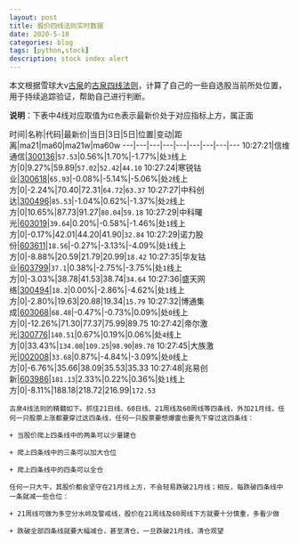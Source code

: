 ```yaml
---
layout: post
title: 股价四线法则实时数据
date: 2020-5-10
categories: blog
tags: [python,stock]
description: stock index alert
---
```



本文根据雪球大v[古泉](https://xueqiu.com/u/7148646888)的[古泉四线法则](https://xueqiu.com/7148646888/130498192)，计算了自己的一些自选股当前所处位置，用于持续追踪验证，帮助自己进行判断。

**说明**：下表中4线对应取值为`红色`表示最新价处于对应指标上方，属正面

时间|名称|代码|最新价|当日|3日|5日|位置|变动|距离|ma21|ma60|ma21w|ma60w
---|---|---|---|---|---|---|---|---
10:27:21|信维通信|[300136](https://xueqiu.com/S/SZ300136)|`57.53`|0.56%|1.70%|-1.77%|处`3`线上方|0|9.27%|59.89|`57.02`|`52.42`|`44.10`
10:27:24|寒锐钴业|[300618](https://xueqiu.com/S/SZ300618)|`65.93`|-0.08%|-5.14%|-5.06%|处`2`线上方|0|-2.24%|70.40|72.31|`64.72`|`63.37`
10:27:27|中科创达|[300496](https://xueqiu.com/S/SZ300496)|`85.53`|-1.04%|0.62%|-1.37%|处`2`线上方|0|10.65%|87.73|91.27|`80.04`|`59.18`
10:27:29|中科曙光|[603019](https://xueqiu.com/S/SH603019)|`39.64`|0.20%|-0.58%|-1.46%|处`1`线上方|0|-0.17%|42.01|44.20|41.90|`32.84`
10:27:29|诺力股份|[603611](https://xueqiu.com/S/SH603611)|`18.56`|-0.27%|-3.13%|-4.09%|处`1`线上方|0|-8.88%|20.59|21.79|20.99|`18.42`
10:27:35|华友钴业|[603799](https://xueqiu.com/S/SH603799)|`37.1`|0.38%|-2.75%|-3.75%|处`1`线上方|0|-3.03%|38.78|41.53|38.74|`34.64`
10:27:36|盛天网络|[300494](https://xueqiu.com/S/SZ300494)|`18.2`|0.00%|-2.86%|-4.62%|处`1`线上方|0|-2.80%|19.63|20.88|19.34|`15.79`
10:27:32|博通集成|[603068](https://xueqiu.com/S/SH603068)|`68.48`|-0.47%|-0.73%|0.09%|处`0`线上方|0|-12.26%|71.30|77.37|75.99|89.75
10:27:42|帝尔激光|[300776](https://xueqiu.com/S/SZ300776)|`140.51`|0.67%|0.19%|0.06%|处`4`线上方|0|33.43%|`134.08`|`109.25`|`98.90`|`89.78`
10:27:45|大族激光|[002008](https://xueqiu.com/S/SZ002008)|`33.68`|0.87%|-4.84%|-3.09%|处`0`线上方|0|-6.76%|35.66|38.09|35.53|35.33
10:27:48|兆易创新|[603986](https://xueqiu.com/S/SH603986)|`181.13`|2.33%|0.22%|0.36%|处`1`线上方|0|-8.11%|188.18|218.72|216.99|`172.53`

```
古泉4线法则的精髓如下。抓住21日线、60日线、21周线及60周线等四条线，外加21月线，任何一只股票上涨都要穿过这四条线，任何一只股票要想爆雷也要先下穿过这四条线：

+ 当股价爬上四条线中的两条可以少量建仓

+ 爬上四条线中的三条可以加大仓位

+ 爬上四条线中的四条可以全仓

任何一只大牛，其股价都会坚守在21月线上方，不会轻易跌破21月线；相反，每跌破四条线中一条就减一些仓位：

+ 21周线可做为多空分水岭及警戒线，股价在21周线及60周线下方就要十分慎重，多看少做

+ 跌破全部四条线就要大幅减仓，甚至清仓，一旦跌破21月线，清仓观望
```